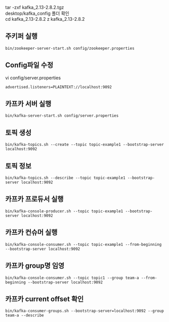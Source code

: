 tar -zxf kafka_2.13-2.8.2.tgz  
desktop/kafka_config 폴더 확인  
cd kafka_2.13-2.8.2
z kafka_2.13-2.8.2

## 주키퍼 실행
```
bin/zookeeper-server-start.sh config/zookeeper.properties
```

## Config파일 수정
vi config/server.properties
```
advertised.listeners=PLAINTEXT://localhost:9092
```

## 카프카 서버 실행
```
bin/kafka-server-start.sh config/server.properties
```

## 토픽 생성
```
bin/kafka-topics.sh --create --topic topic-example1 --bootstrap-server localhost:9092
```

## 토픽 정보
```
bin/kafka-topics.sh --describe --topic topic-example1 --bootstrap-server localhost:9092
```

## 카프카 프로듀서 실행
```
bin/kafka-console-producer.sh --topic topic-example1 --bootstrap-server localhost:9092
```

## 카프카 컨슈머 실행
```
bin/kafka-console-consumer.sh --topic topic-example1 --from-beginning --bootstrap-server localhost:9092
```

## 카프카 group명 임영
```
bin/kafka-console-consumer.sh --topic topic1 --group team-a --from-beginning --bootstrap-server localhost:9092

```

## 카프카 current offset 확인
```
bin/kafka-consumer-groups.sh --bootstrap-server=localhost:9092 --group team-a --describe
```
